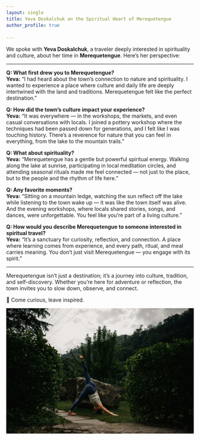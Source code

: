 ```yaml
---
layout: single 
title: Yeva Doskalchuk on the Spiritual Heart of Merequetengue
author_profile: true 

---
```


We spoke with **Yeva Doskalchuk**, a traveler deeply interested in spirituality and culture, about her time in **Merequetengue**. Here’s her perspective:

---

**Q: What first drew you to Merequetengue?**  
**Yeva:** “I had heard about the town’s connection to nature and spirituality. I wanted to experience a place where culture and daily life are deeply intertwined with the land and traditions. Merequetengue felt like the perfect destination.”

**Q: How did the town’s culture impact your experience?**  
**Yeva:** “It was everywhere — in the workshops, the markets, and even casual conversations with locals. I joined a pottery workshop where the techniques had been passed down for generations, and I felt like I was touching history. There’s a reverence for nature that you can feel in everything, from the lake to the mountain trails.”

**Q: What about spirituality?**  
**Yeva:** “Merequetengue has a gentle but powerful spiritual energy. Walking along the lake at sunrise, participating in local meditation circles, and attending seasonal rituals made me feel connected — not just to the place, but to the people and the rhythm of life here.”

**Q: Any favorite moments?**  
**Yeva:** “Sitting on a mountain ledge, watching the sun reflect off the lake while listening to the town wake up — it was like the town itself was alive. And the evening workshops, where locals shared stories, songs, and dances, were unforgettable. You feel like you’re part of a living culture.”

**Q: How would you describe Merequetengue to someone interested in spiritual travel?**  
**Yeva:** “It’s a sanctuary for curiosity, reflection, and connection. A place where learning comes from experience, and every path, ritual, and meal carries meaning. You don’t just visit Merequetengue — you engage with its spirit.”

---

Merequetengue isn’t just a destination; it’s a journey into culture, tradition, and self-discovery. Whether you’re here for adventure or reflection, the town invites you to slow down, observe, and connect.  

🌿 Come curious, leave inspired.

![Yeva doing yoga](assets/images/yoga.jpg)
